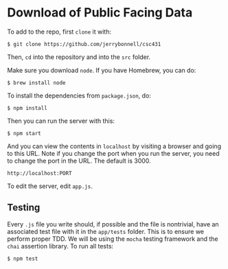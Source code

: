 # Download of Public Facing Data

To add to the repo, first `clone` it with:

```shell
$ git clone https://github.com/jerrybonnell/csc431
```

Then, `cd` into the repository and into the `src` folder.

Make sure you download `node`. If you have Homebrew, you can do:

```shell
$ brew install node
```

To install the dependencies from  `package.json`, do:

```shell
$ npm install
```

Then you can run the server with this:

```shell
$ npm start
```

And you can view the contents in `localhost` by visiting a browser and going to this URL. Note if you change the port when you run the server, you need to change the port in the URL. The default is 3000.

```
http://localhost:PORT
```

To edit the server, edit `app.js`.

## Testing

Every `.js` file you write should, if possible and the file is nontrivial, have an associated test file with it in the `app/tests` folder. This is to ensure we perform proper TDD. We will be using the `mocha` testing framework and the `chai` assertion library. To run all tests:

```shell
$ npm test
```
